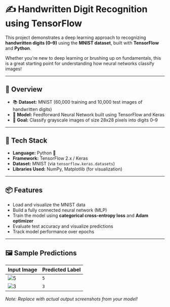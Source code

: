 # ✍️ Handwritten Digit Recognition using TensorFlow

This project demonstrates a deep learning approach to recognizing **handwritten digits (0–9)** using the **MNIST dataset**, built with **TensorFlow** and **Python**.  

Whether you're new to deep learning or brushing up on fundamentals, this is a great starting point for understanding how neural networks classify images!

---

## 🚀 Overview

- 📚 **Dataset:** MNIST (60,000 training and 10,000 test images of handwritten digits)
- 🧠 **Model:** Feedforward Neural Network built using TensorFlow and Keras
- 🎯 **Goal:** Classify grayscale images of size 28x28 pixels into digits 0–9

---

## 🧰 Tech Stack

- **Language:** Python 🐍  
- **Framework:** TensorFlow 2.x / Keras  
- **Dataset:** MNIST (via `tensorflow.keras.datasets`)  
- **Libraries Used:** NumPy, Matplotlib (for visualization)

---

## 📦 Features

- Load and visualize the MNIST data
- Build a fully connected neural network (MLP)
- Train the model using **categorical cross-entropy loss** and **Adam optimizer**
- Evaluate test accuracy and visualize predictions
- Track model performance over epochs

---

## 🖼 Sample Predictions

| Input Image | Predicted Label |
|-------------|-----------------|
| ![5](https://deeplearning.cms.waikato.ac.nz/img/mnist/img_10596_5.jpg) | `5` |
| ![3](https://upload.wikimedia.org/wikipedia/commons/2/27/MnistExamples.png) | `3` |
*Note: Replace with actual output screenshots from your model!*
